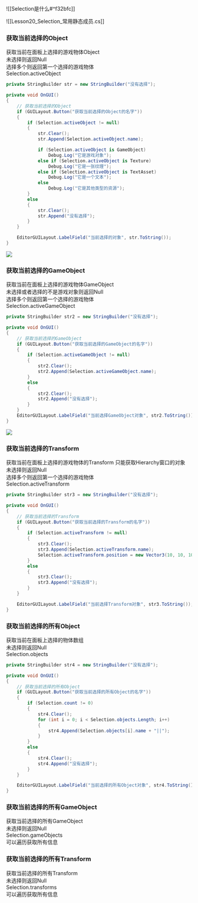 ![[Selection是什么#^f32bfc]]

![[Lesson20_Selection_常用静态成员.cs]]


### 获取当前选择的Object
获取当前在面板上选择的游戏物体Object  
未选择则返回Null  
选择多个则返回第一个选择的游戏物体  
Selection.activeObject
```cs
private StringBuilder str = new StringBuilder("没有选择");

private void OnGUI()
{
    // 获取当前选择的Object
    if (GUILayout.Button("获取当前选择的Object的名字"))
    {
        if (Selection.activeObject != null)
        {
            str.Clear();
            str.Append(Selection.activeObject.name);

            if (Selection.activeObject is GameObject)
                Debug.Log("它是游戏对象");
            else if (Selection.activeObject is Texture)
                Debug.Log("它是一张纹理");
            else if (Selection.activeObject is TextAsset)
                Debug.Log("它是一个文本");
            else
                Debug.Log("它是其他类型的资源");
        }
        else
        {
            str.Clear();
            str.Append("没有选择");
        }
    }

    EditorGUILayout.LabelField("当前选择的对象", str.ToString());
}
```

![](https://linwentao785293209.github.io/images/%E7%BC%96%E8%BE%91%E5%99%A8%E6%8B%93%E5%B1%95/Unity/%E5%8E%9F%E7%94%9F%E7%BC%96%E8%BE%91%E5%99%A8%E6%8B%93%E5%B1%95/01.%E5%8E%9F%E7%94%9F%E7%BC%96%E8%BE%91%E5%99%A8%E6%8B%93%E5%B1%95%E5%9F%BA%E7%A1%80%E7%9F%A5%E8%AF%86/20.Selection-%E5%B8%B8%E7%94%A8%E9%9D%99%E6%80%81%E6%88%90%E5%91%98/1.png)

### 获取当前选择的GameObject
获取当前在面板上选择的游戏物体GameObject  
未选择或者选择的不是游戏对象则返回Null  
选择多个则返回第一个选择的游戏物体  
Selection.activeGameObject
```cs
private StringBuilder str2 = new StringBuilder("没有选择");

private void OnGUI()
{
    // 获取当前选择的GameObject
    if (GUILayout.Button("获取当前选择的GameObject的名字"))
    {
        if (Selection.activeGameObject != null)
        {
            str2.Clear();
            str2.Append(Selection.activeGameObject.name);
        }
        else
        {
            str2.Clear();
            str2.Append("没有选择");
        }
    }
    EditorGUILayout.LabelField("当前选择GameObject对象", str2.ToString());
}
```

![](https://linwentao785293209.github.io/images/%E7%BC%96%E8%BE%91%E5%99%A8%E6%8B%93%E5%B1%95/Unity/%E5%8E%9F%E7%94%9F%E7%BC%96%E8%BE%91%E5%99%A8%E6%8B%93%E5%B1%95/01.%E5%8E%9F%E7%94%9F%E7%BC%96%E8%BE%91%E5%99%A8%E6%8B%93%E5%B1%95%E5%9F%BA%E7%A1%80%E7%9F%A5%E8%AF%86/20.Selection-%E5%B8%B8%E7%94%A8%E9%9D%99%E6%80%81%E6%88%90%E5%91%98/2.png)

### 获取当前选择的Transform
获取当前在面板上选择的游戏物体的Transform 只能获取Hierarchy窗口的对象  
未选择则返回Null  
选择多个则返回第一个选择的游戏物体  
Selection.activeTransform
```cs
private StringBuilder str3 = new StringBuilder("没有选择");

private void OnGUI()
{
    // 获取当前选择的Transform
    if (GUILayout.Button("获取当前选择的Transform的名字"))
    {
        if (Selection.activeTransform != null)
        {
            str3.Clear();
            str3.Append(Selection.activeTransform.name);
            Selection.activeTransform.position = new Vector3(10, 10, 10);
        }
        else
        {
            str3.Clear();
            str3.Append("没有选择");
        }
    }

    EditorGUILayout.LabelField("当前选择Transform对象", str3.ToString());
}
```

### 获取当前选择的所有Object
获取当前在面板上选择的物体数组  
未选择则返回Null  
Selection.objects
```cs
private StringBuilder str4 = new StringBuilder("没有选择");

private void OnGUI()
{
    // 获取当前选择的所有Object
    if (GUILayout.Button("获取当前选择的所有Object的名字"))
    {
        if (Selection.count != 0)
        {
            str4.Clear();
            for (int i = 0; i < Selection.objects.Length; i++)
            {
                str4.Append(Selection.objects[i].name + "||");
            }
        }
        else
        {
            str4.Clear();
            str4.Append("没有选择");
        }
    }

    EditorGUILayout.LabelField("当前选择的所有Object对象", str4.ToString());
}
```

### 获取当前选择的所有GameObject
获取当前选择的所有GameObject  
未选择则返回Null  
Selection.gameObjects  
可以遍历获取所有信息

### 获取当前选择的所有Transform
获取当前选择的所有Transform  
未选择则返回Null  
Selection.transforms  
可以遍历获取所有信息

